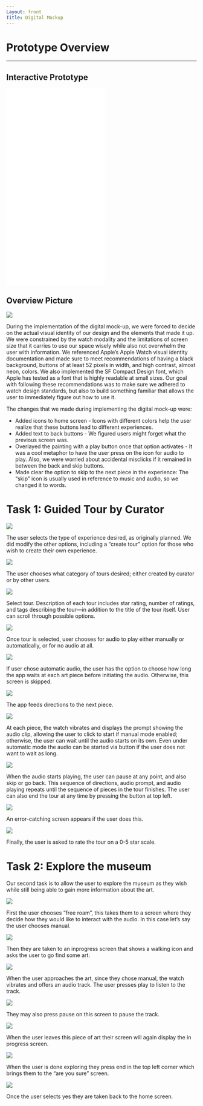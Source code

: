 ```yaml
---
Layout: front
Title: Digital Mockup
---
```


# Prototype Overview

--------------------------

## Interactive Prototype

<iframe width="262" height="518" src="//invis.io/QGP1N1DDN5A" frameborder="0" allowfullscreen></iframe>

## Overview Picture

![](https://krtejeda.github.io/PersonalCuraTour/img/overview4.png)

During the implementation of the digital mock-up, we were forced to decide on the actual visual identity of our design and the elements that made it up. We were constrained by the watch modality and the limitations of screen size that it carries to use our space wisely while also not overwhelm the user with information. We referenced Apple’s Apple Watch visual identity documentation and made sure to meet recommendations of having a black background, buttons of at least 52 pixels in width, and high contrast, almost neon, colors. We also implemented the SF Compact Design font, which Apple has tested as a font that is highly readable at small sizes. Our goal with following these recommendations was to make sure we adhered to watch design standards, but also to build something familiar that allows the user to immediately figure out how to use it.


The changes that we made during implementing the digital mock-up were: 
- Added icons to home screen - Icons with different colors help the user realize that these buttons lead to different experiences. 
- Added text to back buttons - We figured users might forget what the previous screen was.
- Overlayed the painting with a play button once that option activates - It was a cool metaphor to have the user press on the icon for audio to play. Also, we were worried about accidental misclicks if it remained in between the back and skip buttons.  
- Made clear the option to skip to the next piece in the experience: The “skip” icon is usually used in reference to music and audio, so we changed it to words.


# Task 1: Guided Tour by Curator

![](https://krtejeda.github.io/PersonalCuraTour/img/mockup1.png)

The user selects the type of experience desired, as originally planned.  We did modify the other options, including a “create tour” option for those who wish to create their own experience.

![](https://krtejeda.github.io/PersonalCuraTour/img/mockup2.png)

The user chooses what category of tours desired; either created by curator or by other users.

![](https://krtejeda.github.io/PersonalCuraTour/img/mockup23.png)

Select tour.  Description of each tour includes star rating, number of ratings, and tags describing the tour—in addition to the title of the tour itself.  User can scroll through possible options.

![](https://krtejeda.github.io/PersonalCuraTour/img/mockup27.png)

Once tour is selected, user chooses for audio to play either manually or automatically, or for no audio at all.  

![](https://krtejeda.github.io/PersonalCuraTour/img/mockup26.png)

If user chose automatic audio, the user has the option to choose how long the app waits at each art piece before initiating the audio.  Otherwise, this screen is skipped.

![](https://krtejeda.github.io/PersonalCuraTour/img/mockup20.png)

The app feeds directions to the next piece.

![](https://krtejeda.github.io/PersonalCuraTour/img/mockup24.png)

At each piece, the watch vibrates and displays the prompt showing the audio clip, allowing the user to click to start if manual mode enabled; otherwise, the user can wait until the audio starts on its own.  Even under automatic mode the audio can be started via button if the user does not want to wait as long.

![](https://krtejeda.github.io/PersonalCuraTour/img/mockup21.png)

When the audio starts playing, the user can pause at any point, and also skip or go back.  This sequence of directions, audio prompt, and audio playing repeats until the sequence of pieces in the tour finishes.  The user can also end the tour at any time by pressing the button at top left.

![](https://krtejeda.github.io/PersonalCuraTour/img/mockup19.png)

An error-catching screen appears if the user does this.

![](https://krtejeda.github.io/PersonalCuraTour/img/mockup25.png)

Finally, the user is asked to rate the tour on a 0-5 star scale.

# Task 2: Explore the museum 

Our second task is to allow the user to explore the museum as they wish while still being able to gain more information about the art.

![](https://krtejeda.github.io/PersonalCuraTour/img/mockup1.png)
 
 First the user chooses “free roam”, this takes them to a screen where they decide how they would like to interact with the audio. In this case let’s say the user chooses manual.

![](https://krtejeda.github.io/PersonalCuraTour/img/mockup17.png)

Then they are taken to an inprogress screen that shows a walking icon and asks the user to go find some art.

![](https://krtejeda.github.io/PersonalCuraTour/img/mockup15.png)

When the user approaches the art, since they chose manual, the watch vibrates and offers an audio track. The user presses play to listen to the track.

![](https://krtejeda.github.io/PersonalCuraTour/img/mockup16.png)

They may also press pause on this screen to pause the track. 

![](https://krtejeda.github.io/PersonalCuraTour/img/mockup7.png)

When the user leaves this piece of art their screen will again display the in progress screen.

![](https://krtejeda.github.io/PersonalCuraTour/img/mockup15.png)

When the user is done exploring they press end in the top left corner which brings them to the “are you sure” screen.

![](https://krtejeda.github.io/PersonalCuraTour/img/mockup18.png)

Once the user selects yes they are taken back to the home screen.
